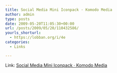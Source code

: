 ```yaml
---
title: Social Media Mini Iconpack · Komodo Media
author: admin
type: posts
date: 2009-05-20T11:05:30+00:00
url: /posts/2009/05/20/110432586/
yourls_shorturl:
  - https://lobban.org/i/4e
categories:
  - Links

---
```

Link: [Social Media Mini Iconpack · Komodo Media][1]

 [1]: http://www.komodomedia.com/blog/2008/12/social-media-mini-iconpack/